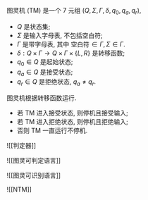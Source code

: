 图灵机 (TM) 是一个 7 元组 $(Q,\Sigma,\Gamma,\delta,q_0,q_a,q_r)$, 
- $Q$ 是状态集;
- $\Sigma$ 是输入字母表, 不包括空白符;
- $\Gamma$ 是带字母表, 其中 $\text{空白符}\in\Gamma,\Sigma\in\Gamma$. 
- $\delta:Q\times\Gamma\to Q\times\Gamma\times\{L,R\}$ 是转移函数;
- $q_0\in Q$ 是起始状态;
- $q_a\in Q$ 是接受状态;
- $q_r\in Q$ 是拒绝状态, $q_a\neq q_r$. 

图灵机根据转移函数运行. 

- 若 TM 进入接受状态, 则停机且接受输入;
- 若 TM 进入拒绝状态, 则停机且拒绝输入;
- 否则 TM 一直运行不停机.

![[判定器]]

![[图灵可判定语言]]

![[图灵可识别语言]]

![[NTM]]